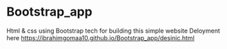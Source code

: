 # Bootstrap_app
Html &amp; css using Bootstrap tech for building this simple website
Deloyment here https://ibrahimgomaa10.github.io/Bootstrap_app/desinic.html
